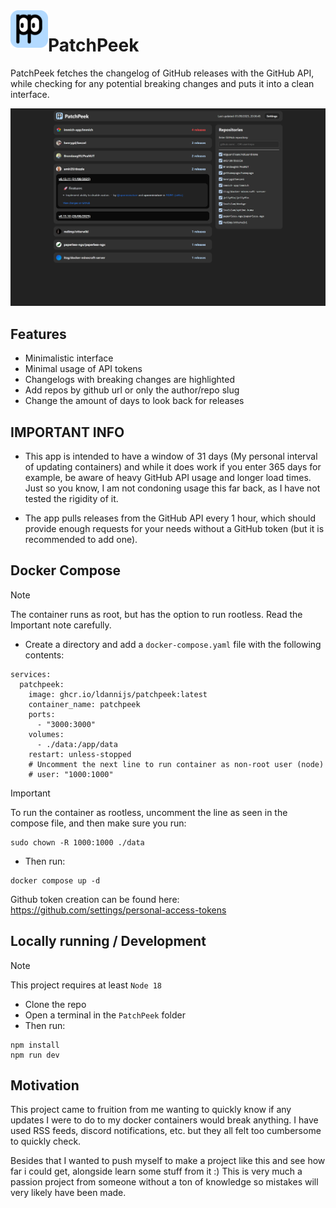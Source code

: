 <img align="left" width="60" src="./PatchPeek/public/favicon.svg" />

# PatchPeek

PatchPeek fetches the changelog of GitHub releases with the GitHub API, while checking for any potential breaking changes and puts it into a clean interface.

![](screenshot.png)

## Features

- Minimalistic interface
- Minimal usage of API tokens
- Changelogs with breaking changes are highlighted
- Add repos by github url or only the author/repo slug
- Change the amount of days to look back for releases

## IMPORTANT INFO

- This app is intended to have a window of 31 days (My personal interval of updating containers) and while it does work if you enter 365 days for example, be aware of heavy GitHub API usage and longer load times. Just so you know, I am not condoning usage this far back, as I have not tested the rigidity of it.

- The app pulls releases from the GitHub API every 1 hour, which should provide enough requests for your needs without a GitHub token (but it is recommended to add one).

## Docker Compose

> [!NOTE]
> The container runs as root, but has the option to run rootless. Read the Important note carefully.

- Create a directory and add a `docker-compose.yaml` file with the following contents:

```
services:
  patchpeek:
    image: ghcr.io/ldannijs/patchpeek:latest
    container_name: patchpeek
    ports:
      - "3000:3000"
    volumes:
      - ./data:/app/data
    restart: unless-stopped
    # Uncomment the next line to run container as non-root user (node)
    # user: "1000:1000"
```

> [!IMPORTANT]
> To run the container as rootless, uncomment the line as seen in the compose file, and then make sure you run:
>
> ```
> sudo chown -R 1000:1000 ./data
> ```

- Then run:

```
docker compose up -d
```

Github token creation can be found here: https://github.com/settings/personal-access-tokens

## Locally running / Development

> [!NOTE]
> This project requires at least `Node 18`

- Clone the repo
- Open a terminal in the `PatchPeek` folder
- Then run:

```
npm install
npm run dev
```

## Motivation

This project came to fruition from me wanting to quickly know if any updates I were to do to my docker containers would break anything. I have used RSS feeds, discord notifications, etc. but they all felt too cumbersome to quickly check.

Besides that I wanted to push myself to make a project like this and see how far i could get, alongside learn some stuff from it :) This is very much a passion project from someone without a ton of knowledge so mistakes will very likely have been made.
